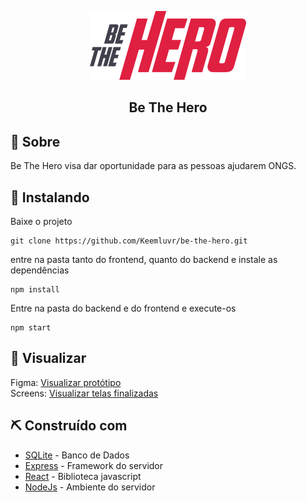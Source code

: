 <p align="center">
  <a href="" rel="noopener">
 <img width=250px height=110px src="./frontend/src/assets/logo.svg" alt="Project logo"></a>
</p>

<h2 align="center">Be The Hero</h2>

## 📝 Sobre <a name = "about"></a>

Be The Hero visa dar oportunidade para as pessoas ajudarem ONGS.

## 🏁 Instalando <a name = "getting_started"></a>

Baixe o projeto
```
git clone https://github.com/Keemluvr/be-the-hero.git
```

entre na pasta tanto do frontend, quanto do backend e instale as dependências
```
npm install
```

Entre na pasta do backend e do frontend e execute-os

```
npm start
```

## 🚀 Visualizar <a name = "deployment"></a>

Figma: [Visualizar protótipo](https://www.figma.com/file/2C2yvw7jsCOGmaNUDftX9n/Be-The-Hero---OmniStack-11?node-id=0%3A1)  
Screens: [Visualizar telas finalizadas]()  

## ⛏️ Construído com <a name = "built_using"></a>

- [SQLite](https://www.sqlite.org/index.html) - Banco de Dados
- [Express](https://expressjs.com/) - Framework do servidor
- [React](https://pt-br.reactjs.org) - Biblioteca javascript
- [NodeJs](https://nodejs.org/en/) - Ambiente do servidor



